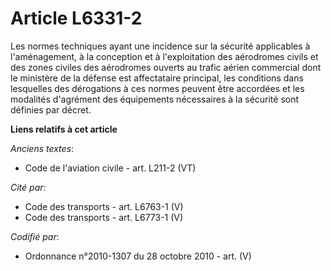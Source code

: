 # Article L6331-2

Les normes techniques ayant une incidence sur la sécurité applicables à l'aménagement, à la conception et à l'exploitation
des aérodromes civils et des zones civiles des aérodromes ouverts au trafic aérien commercial dont le ministère de la défense
est affectataire principal, les conditions dans lesquelles des dérogations à ces normes peuvent être accordées et les
modalités d'agrément des équipements nécessaires à la sécurité sont définies par décret.

**Liens relatifs à cet article**

_Anciens textes_:

  - Code de l'aviation civile - art. L211-2 (VT)

_Cité par_:

  - Code des transports - art. L6763-1 (V)
  - Code des transports - art. L6773-1 (V)

_Codifié par_:

  - Ordonnance n°2010-1307 du 28 octobre 2010 - art. (V)
